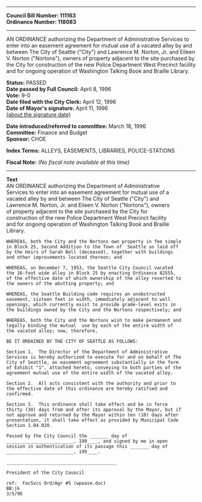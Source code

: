 * * * * *  
  
**Council Bill Number: [](#h0)[](#h2)111163**   
**Ordinance Number: 118083**  
  
* * * * *  
  
AN ORDINANCE authorizing the Department of Administrative Services to enter into an easement agreement for mutual use of a vacated alley by and between The City of Seattle ("City") and Lawrence M. Norton, Jr. and Eileen V. Norton ("Nortons"), owners of property adjacent to the site purchased by the City for construction of the new Police Department West Precinct facility and for ongoing operation of Washington Talking Book and Braille Library.  
  
**Status:** PASSED   
**Date passed by Full Council:** April 8, 1996   
**Vote:** 9-0   
**Date filed with the City Clerk:** April 12, 1996   
**Date of Mayor's signature:** April 11, 1996   
[(about the signature date)](/~public/approvaldate.htm)   
  
  
**Date introduced/referred to committee:** March 18, 1996   
**Committee:** Finance and Budget   
**Sponsor:** CHOE   
  
**Index Terms:** ALLEYS, EASEMENTS, LIBRARIES, POLICE-STATIONS  
  
**Fiscal Note:** *(No fiscal note available at this time)*  
  
* * * * *  
  
**Text**  
    AN ORDINANCE authorizing the Department of Administrative  
    Services to enter into an easement agreement for mutual use of a  
    vacated alley by and between The City of Seattle ("City") and  
    Lawrence M. Norton, Jr. and Eileen V. Norton ("Nortons"), owners  
    of property adjacent to the site purchased by the City for  
    construction of the new Police Department West Precinct facility  
    and for ongoing operation of Washington Talking Book and Braille  
    Library.  
  
    WHEREAS, both the City and the Nortons own property in fee simple  
    in Block 25, Second Addition to the Town of  Seattle as laid off  
    by the Heirs of Sarah Bell (deceased), together with buildings  
    and other improvements located thereon; and  
  
    WHEREAS, on December 7, 1953, the Seattle City Council vacated  
    the 16-foot wide alley in Block 25 by enacting Ordinance 82555,  
    of the effective date of which ownership of the alley reverted to  
    the owners of the abutting property; and  
  
    WHEREAS, the Seattle Building code requires an unobstructed  
    easement, sixteen feet in width, immediately adjacent to wall  
    openings, which currently exist to provide grade-level exits in  
    the buildings owned by the City and the Nortons respectively; and  
  
    WHEREAS, both the City and the Nortons wish to make permanent and  
    legally binding the mutual  use by each of the entire width of  
    the vacated alley; now, therefore,  
  
    BE IT ORDAINED BY THE CITY OF SEATTLE AS FOLLOWS:  
  
    Section 1.  The Director of the Department of Administrative  
    Services is hereby authorized to execute for and on behalf of The  
    City of Seattle, an easement agreement substantially in the form  
    of Exhibit "1", attached hereto, conveying to both parties of the  
    agreement mutual use of the entire width of the vacated alley.  
  
    Section 2.  All acts consistent with the authority and prior to  
    the effective date of this ordinance are hereby ratified and  
    confirmed.  
  
    Section 3.  This ordinance shall take effect and be in force  
    thirty (30) days from and after its approval by the Mayor, but if  
    not approve and returned by the Mayor within ten (10) days after  
    presentation, it shall take effect as provided by Municipal Code  
    Section 1.04.020.  
  
    Passed by the City Council the _______ day of  
    _________________________, 199____, and signed by me in open  
    session in authentication of its passage this _______ day of  
    _________________________, 199____.  
  
    _________________________________________  
  
    President of the City Council  
  
    ref:  FacSvcs Ord/Agr #5 (wpease.doc)  
    BB:jk  
    3/5/96  
